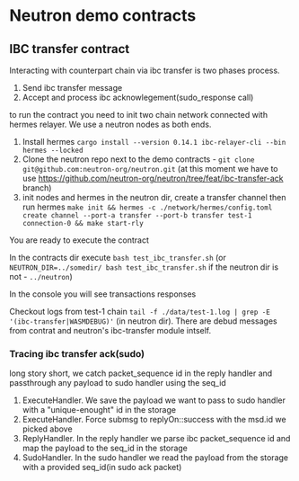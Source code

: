 # Neutron demo contracts
## IBC transfer contract
Interacting with counterpart chain via ibc transfer is two phases process.
1. Send ibc transfer message
2. Accept and process ibc acknowlegement(sudo_response call)

to run the contract you need to init two chain network connected with hermes relayer. We use a neutron nodes as both ends.

1) Install hermes `cargo install --version 0.14.1 ibc-relayer-cli --bin hermes --locked`
2) Clone the neutron repo next to the demo contracts - `git clone git@github.com:neutron-org/neutron.git` (at this moment we have to use https://github.com/neutron-org/neutron/tree/feat/ibc-transfer-ack branch)
3) init nodes and hermes in the neutron dir, create a transfer channel then run hermes  `make init && hermes -c ./network/hermes/config.toml create channel --port-a transfer --port-b transfer test-1 connection-0 && make start-rly`

You are ready to execute the contract

In the contracts dir execute `bash test_ibc_transfer.sh` (or `NEUTRON_DIR=../somedir/ bash test_ibc_transfer.sh` if the neutron dir is not - `../neutron`)

In the console you will see transactions responses

Checkout logs from test-1 chain
`tail -f ./data/test-1.log | grep -E '(ibc-transfer|WASMDEBUG)'` (in neutron dir). There are debud messages from contrat and neutron's ibc-transfer module intself.

### Tracing ibc transfer ack(sudo)
long story short, we catch packet_sequence id in the reply handler and passthrough any payload to sudo handler using the seq_id

1) ExecuteHandler. We save the payload we want to pass to sudo handler with a "unique-enought" id in the storage
2) ExecuteHandler. Force submsg to replyOn::success with the msd.id we picked above
3) ReplyHandler. In the reply handler we parse ibc packet_sequence id and map the payload to the seq_id in the storage
4) SudoHandler. In the sudo handler we read the payload from the storage with a provided seq_id(in sudo ack packet)